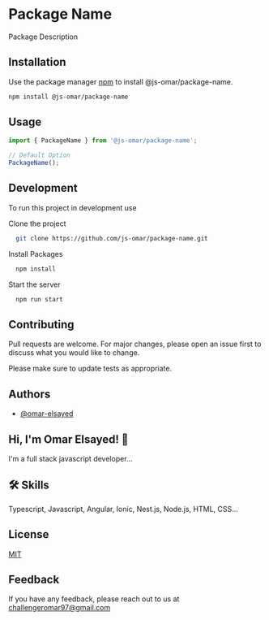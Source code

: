 # Package Name

Package Description

## Installation

Use the package manager [npm](https://www.npmjs.com/) to install @js-omar/package-name.

```bash
npm install @js-omar/package-name
```

## Usage

```typescript
import { PackageName } from '@js-omar/package-name';

// Default Option
PackageName();
```

## Development

To run this project in development use

Clone the project

```bash
  git clone https://github.com/js-omar/package-name.git
```

Install Packages

```bash
  npm install
```

Start the server

```bash
  npm run start
```

## Contributing

Pull requests are welcome. For major changes, please open an issue first to discuss what you would like to change.

Please make sure to update tests as appropriate.

## Authors

- [@omar-elsayed](https://github.com/omar-elsayed97)

## Hi, I'm Omar Elsayed! 👋

I'm a full stack javascript developer...

## 🛠 Skills

Typescript, Javascript, Angular, Ionic, Nest.js, Node.js, HTML, CSS...

## License

[MIT](https://choosealicense.com/licenses/mit/)

## Feedback

If you have any feedback, please reach out to us at challengeromar97@gmail.com
